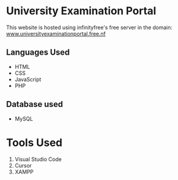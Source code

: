 # University Examination Portal

  This website is hosted using infinityfree's free server in the domain: 
  www.universityexaminationportal.free.nf

## Languages Used

- HTML
- CSS
- JavaScript
- PHP

## Database used

- MySQL

# Tools Used

1. Visual Studio Code
2. Cursor
3. XAMPP
